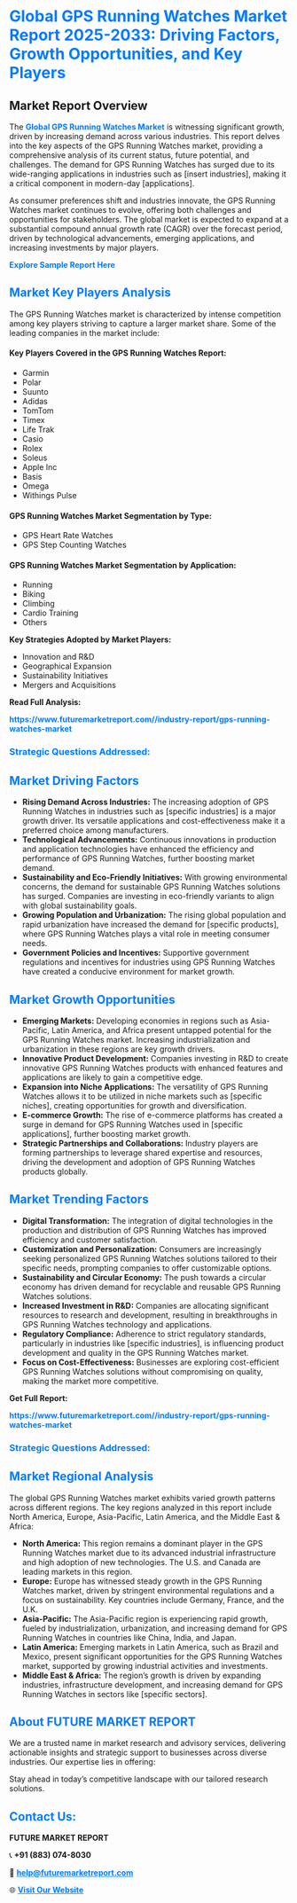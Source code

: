 <h1 style="color: #007BFF;">Global GPS Running Watches Market Report 2025-2033: Driving Factors, Growth Opportunities, and Key Players</h1>

<section id="overview">
<h2>Market Report Overview</h2>
<p>The <a href="https://www.futuremarketreport.com//industry-report/gps-running-watches-market" style="color: #007BFF; text-decoration: none;"><strong>Global GPS Running Watches Market</strong></a> is witnessing significant growth, driven by increasing demand across various industries. This report delves into the key aspects of the GPS Running Watches market, providing a comprehensive analysis of its current status, future potential, and challenges. The demand for GPS Running Watches has surged due to its wide-ranging applications in industries such as [insert industries], making it a critical component in modern-day [applications].</p>
<p>As consumer preferences shift and industries innovate, the GPS Running Watches market continues to evolve, offering both challenges and opportunities for stakeholders. The global market is expected to expand at a substantial compound annual growth rate (CAGR) over the forecast period, driven by technological advancements, emerging applications, and increasing investments by major players.</p>
</section>

<section id="overview">
<p><a href="https://www.futuremarketreport.com//request-sample/reportId=90264" style="color: #007BFF; text-decoration: none;"><strong>Explore Sample Report Here</strong></a></p>
</section>

<section id="key-players">
<h2 style="color: #007BFF;">Market Key Players Analysis</h2>
<p>The GPS Running Watches market is characterized by intense competition among key players striving to capture a larger market share. Some of the leading companies in the market include:</p>
<h4>Key Players Covered in the GPS Running Watches Report:</h4>
<ul><li>Garmin</li><li>Polar</li><li>Suunto</li><li>Adidas</li><li>TomTom</li><li>Timex</li><li>Life Trak</li><li>Casio</li><li>Rolex</li><li>Soleus</li><li>Apple Inc</li><li>Basis</li><li>Omega</li><li>Withings Pulse</li></ul>
<h4>GPS Running Watches Market Segmentation by Type:</h4>
<ul><li>GPS Heart Rate Watches</li><li>GPS Step Counting Watches</li></ul>

<h4>GPS Running Watches Market Segmentation by Application:</h4>
<ul><li>Running</li><li>Biking</li><li>Climbing</li><li>Cardio Training</li><li>Others</li></ul>
<p><strong>Key Strategies Adopted by Market Players:</strong></p>
<ul>
<li>Innovation and R&D</li>
<li>Geographical Expansion</li>
<li>Sustainability Initiatives</li>
<li>Mergers and Acquisitions</li>
</ul>
</section>

<section>
<p><strong>Read Full Analysis: </strong></p><a href="https://www.futuremarketreport.com//industry-report/gps-running-watches-market" style="color: #007BFF; text-decoration: none;"><strong>https://www.futuremarketreport.com//industry-report/gps-running-watches-market</strong></a>
<h3 style="color: #007BFF;">Strategic Questions Addressed:</h3>
</section>

<section id="driving-factors">
<h2 style="color: #007BFF;">Market Driving Factors</h2>
<ul>
<li><strong>Rising Demand Across Industries:</strong> The increasing adoption of GPS Running Watches in industries such as [specific industries] is a major growth driver. Its versatile applications and cost-effectiveness make it a preferred choice among manufacturers.</li>
<li><strong>Technological Advancements:</strong> Continuous innovations in production and application technologies have enhanced the efficiency and performance of GPS Running Watches, further boosting market demand.</li>
<li><strong>Sustainability and Eco-Friendly Initiatives:</strong> With growing environmental concerns, the demand for sustainable GPS Running Watches solutions has surged. Companies are investing in eco-friendly variants to align with global sustainability goals.</li>
<li><strong>Growing Population and Urbanization:</strong> The rising global population and rapid urbanization have increased the demand for [specific products], where GPS Running Watches plays a vital role in meeting consumer needs.</li>
<li><strong>Government Policies and Incentives:</strong> Supportive government regulations and incentives for industries using GPS Running Watches have created a conducive environment for market growth.</li>
</ul>
</section>

<section id="growth-opportunities">
<h2 style="color: #007BFF;">Market Growth Opportunities</h2>
<ul>
<li><strong>Emerging Markets:</strong> Developing economies in regions such as Asia-Pacific, Latin America, and Africa present untapped potential for the GPS Running Watches market. Increasing industrialization and urbanization in these regions are key growth drivers.</li>
<li><strong>Innovative Product Development:</strong> Companies investing in R&D to create innovative GPS Running Watches products with enhanced features and applications are likely to gain a competitive edge.</li>
<li><strong>Expansion into Niche Applications:</strong> The versatility of GPS Running Watches allows it to be utilized in niche markets such as [specific niches], creating opportunities for growth and diversification.</li>
<li><strong>E-commerce Growth:</strong> The rise of e-commerce platforms has created a surge in demand for GPS Running Watches used in [specific applications], further boosting market growth.</li>
<li><strong>Strategic Partnerships and Collaborations:</strong> Industry players are forming partnerships to leverage shared expertise and resources, driving the development and adoption of GPS Running Watches products globally.</li>
</ul>
</section>

<section id="trending-factors">
<h2 style="color: #007BFF;">Market Trending Factors</h2>
<ul>
<li><strong>Digital Transformation:</strong> The integration of digital technologies in the production and distribution of GPS Running Watches has improved efficiency and customer satisfaction.</li>
<li><strong>Customization and Personalization:</strong> Consumers are increasingly seeking personalized GPS Running Watches solutions tailored to their specific needs, prompting companies to offer customizable options.</li>
<li><strong>Sustainability and Circular Economy:</strong> The push towards a circular economy has driven demand for recyclable and reusable GPS Running Watches solutions.</li>
<li><strong>Increased Investment in R&D:</strong> Companies are allocating significant resources to research and development, resulting in breakthroughs in GPS Running Watches technology and applications.</li>
<li><strong>Regulatory Compliance:</strong> Adherence to strict regulatory standards, particularly in industries like [specific industries], is influencing product development and quality in the GPS Running Watches market.</li>
<li><strong>Focus on Cost-Effectiveness:</strong> Businesses are exploring cost-efficient GPS Running Watches solutions without compromising on quality, making the market more competitive.</li>
</ul>
</section>

<section>
<p><strong>Get Full Report: </strong></p><a href="https://www.futuremarketreport.com//industry-report/gps-running-watches-market" style="color: #007BFF; text-decoration: none;"><strong>https://www.futuremarketreport.com//industry-report/gps-running-watches-market</strong></a>
<h3 style="color: #007BFF;">Strategic Questions Addressed:</h3>
</section>


<section id="regional-analysis">
<h2 style="color: #007BFF;">Market Regional Analysis</h2>
<p>The global GPS Running Watches market exhibits varied growth patterns across different regions. The key regions analyzed in this report include North America, Europe, Asia-Pacific, Latin America, and the Middle East & Africa:</p>
<ul>
<li><strong>North America:</strong> This region remains a dominant player in the GPS Running Watches market due to its advanced industrial infrastructure and high adoption of new technologies. The U.S. and Canada are leading markets in this region.</li>
<li><strong>Europe:</strong> Europe has witnessed steady growth in the GPS Running Watches market, driven by stringent environmental regulations and a focus on sustainability. Key countries include Germany, France, and the U.K.</li>
<li><strong>Asia-Pacific:</strong> The Asia-Pacific region is experiencing rapid growth, fueled by industrialization, urbanization, and increasing demand for GPS Running Watches in countries like China, India, and Japan.</li>
<li><strong>Latin America:</strong> Emerging markets in Latin America, such as Brazil and Mexico, present significant opportunities for the GPS Running Watches market, supported by growing industrial activities and investments.</li>
<li><strong>Middle East & Africa:</strong> The region’s growth is driven by expanding industries, infrastructure development, and increasing demand for GPS Running Watches in sectors like [specific sectors].</li>
</ul>
</section>

<footer>
<h2 style="color: #007BFF;">About FUTURE MARKET REPORT</h2>
<p>We are a trusted name in market research and advisory services, delivering actionable insights and strategic support to businesses across diverse industries. Our expertise lies in offering:</p>

<p>Stay ahead in today’s competitive landscape with our tailored research solutions.</p>

<h2 style="color: #007BFF;">Contact Us:</h2>
<p><strong>FUTURE MARKET REPORT</strong></p>
<p>📞 <strong>+91 (883) 074-8030</strong></p>
<p>📧 <strong><a href="mailto:help@futuremarketreport.com" style="color: #007BFF;">help@futuremarketreport.com</a></strong></p>
<p>🌐 <strong><a href="https://www.futuremarketreport.com/" style="color: #007BFF;">Visit Our Website</a></strong></p>
</footer>